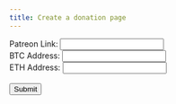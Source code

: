 ```yaml
---
title: Create a donation page
---
```


<form action="http://httpbin.org/post" method="post">
  Patreon Link: <!--br-->
  <input type="text" name="patreon">
  <br>
  BTC Address: <!--br-->
  <input type="text" name="btc_address">
  <br>
  ETH Address: <!--br-->
  <input type="text" name="eth_address">
  <br><br>
  <input type="submit" value="Submit">
</form>

<script type="text/javascript">
  var url = window.location.search;
  var token;
  if(url.charAt(0) === '?'){
    url = url.substr(1);
  }
  url = url.split('&');

  for (var i = 0; i < url.length; i++) {
    if (url[i].indexOf("code=") !== -1) {
      token = url[i].split('=')[1];
      document.writeln(token);
    }
  }

</script>